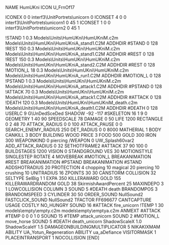 NAME HumUKni
ICON U_FrnOf17

ICONEX 0 0 interf3\UnitPortrets\unicorn 0
ICONSET 4 0 0 interf3\UnitPortrets\unicorn1 0 45 1
ICONSET 1 0 0 interf3\UnitPortrets\unicorn2 0 45 1
          
!STAND          1 0.3 Models\Units\HumUKni\HumUKniM.c2m Models\Units\HumUKni\HumUKniA_stand1.C2M
ADDHDIR #STAND 0 128
!REST          150 0.3 Models\Units\HumUKni\HumUKniM.c2m Models\Units\HumUKni\HumUKniA_stand1.C2M
ADDHDIR #REST 0 128
!REST          150 0.3 Models\Units\HumUKni\HumUKniM.c2m Models\Units\HumUKni\HumUKniA_stand2.C2M
ADDHDIR #REST 0 128
!MOTION_L      18 0.3 Models\Units\HumUKni\HumUKniM.c2m Models\Units\HumUKni\HumUKniA_run1.C2M
ADDHDIR #MOTION_L 0 128
!PSTAND        1  0.3 Models\Units\HumUKni\HumUKniM.c2m Models\Units\HumUKni\HumUKniA_attack1.C2M
ADDHDIR #PSTAND 0 128 
!ATTACK        70 0.3 Models\Units\HumUKni\HumUKniM.c2m Models\Units\HumUKni\HumUKniA_attack1.C2M
ADDHDIR #ATTACK 0 128
!DEATH         120 0.3 Models\Units\HumUKni\HumUKniM_death.c2m Models\Units\HumUKni\HumUKniA_death1.C2M
ADDHDIR #DEATH 0 128
USERLC 			9 G\UnDedSceDed SHADOW -92 -117
#SKELETON               16 1 9 0
GEOMETRY 1 40 90
SPEEDSCALE 78
DAMAGE   0 50
LIFE     1200
RECTANGLE 0 2 48 70
ATTACK_RADIUS 0 0 100
ATTACK_PAUSE 0 0
SEARCH_ENEMY_RADIUS 250
DET_RADIUS 0 0 8000
MATHERIAL 1 BODY
CANKILL 3 BODY BUILDING WOOD 
PRICE 3 FOOD 500 GOLD 300 IRON 300
WEAPONKIND 0 piercing
/WEAPON 0 UW_Splash60var2
ADD_ATTACK_RADIUS 0 32
SETHOTFRAME2 #ATTACK 37 90 100 0
BUILDSTAGES 1200
VISION 0
STANDGROUND
VES 30
MOTIONSTYLE SINGLESTEP
ROTATE 4
MOVEBREAK #MOTION_L
BREAKANIMATION #REST
BREAKANIMATION #PSTAND
BREAKANIMATION #STAND
ADDSHOTRADIUS 20
PROTECTION 4 chopping 10 magical 20 piercing 10 crushing 10
UNITRADIUS 16
ZPOINTS 30 30
CANSTORM
COLLISION 32
SELTYPE SelBig 1 1
EXPA 350
KILLERAWARD             GOLD 155
KILLERAWARDRANDOM       GOLD 38
SkirmishAwardPercent 25
MAXINDEPO 3 1
LOWCOLLISION
COLUMN 3
SOUND 5 #DEATH death
BRANDOMPOS 3
BRANDOMSPEED 3
CYLINDER 30 50
ORDER_SOUND NullSound2
FASTCLICK_SOUND NullSound2
TFACTOR FF696677
CANTCAPTURE
USAGE COSTLY
NO_HUNGRY
SOUND 16 #ATTACK fire_unicorn
!TEMP 1 30 models\empty\empty.c2m models\empty\emptya.c2m
ANMEXT #ATTACK #TEMP 0 0 0 1 0
SOUND 15 #TEMP attack_unicorn
SOUND 2 #MOTION_L move_horse
SOUND 5 #DEATH death_unicorn
ShadowScaleX 1.0
ShadowScaleY 1.5
DAMAGEONBUILDINGMULTIPLICATOR 5
NIKAKIXMAM
ABILITY UA_Yotun_Regeneration
ABILITY ua_aDefiance
VISITORMASK 1
PLACEINTRANSPORT 1
NOCOLLISION
[END]
